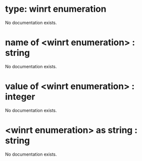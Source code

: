 # type: winrt enumeration

No documentation exists.

# name of &lt;winrt enumeration&gt; : string

No documentation exists.

# value of &lt;winrt enumeration&gt; : integer

No documentation exists.

# &lt;winrt enumeration&gt; as string : string

No documentation exists.
